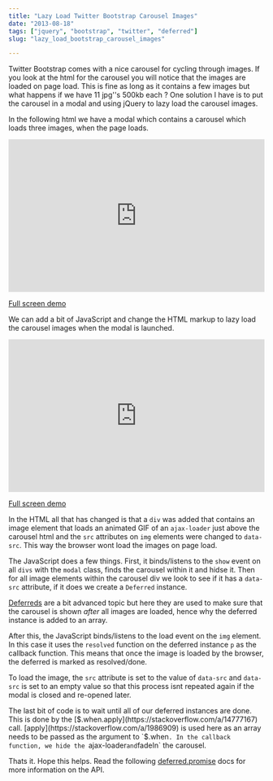 ```yaml
---
title: "Lazy Load Twitter Bootstrap Carousel Images"
date: "2013-08-18"
tags: ["jquery", "bootstrap", "twitter", "deferred"]
slug: "lazy_load_bootstrap_carousel_images"

---
```



Twitter Bootstrap comes with a nice carousel for cycling through images. If you look at the html for the carousel you will notice that the images are loaded on page load. This is fine as long as it contains a few images but what happens if we have 11 jpg''s 500kb each ? One solution I have is to put the carousel in a modal and using jQuery to lazy load the carousel images.

In the following html we have a modal which contains a carousel which loads three images, when the page loads.

<iframe width="100%" height="300" src="https://jsfiddle.net/bulkan/gggur/8/embedded/html/" allowfullscreen="allowfullscreen" frameborder="0"></iframe></br>


[Full screen demo](https://jsfiddle.net/bulkan/gggur/8/embedded/result/)

We can add a bit of JavaScript and change the HTML markup to lazy load the carousel images when the modal is launched.

<iframe width="100%" height="300" src="https://jsfiddle.net/bulkan/Kwgrd/30/embedded/html,js/" allowfullscreen="allowfullscreen" frameborder="0"></iframe></br>

[Full screen demo](https://jsfiddle.net/bulkan/Kwgrd/30/embedded/result/)

In the HTML all that has changed is that a `div` was added that contains an image element that loads an animated GIF of an `ajax-loader` just above the carousel html and the `src` attributes on `img` elements were changed to `data-src`. This way the browser wont load the images on page load.

The JavaScript does a few things. First, it binds/listens to the `show` event on all `divs` with the `modal` class, finds the carousel within it and hidse it. Then for all image elements within the carousel div we look to see if it has a `data-src` attribute, if it does we create a `Deferred` instance.

[Deferreds](https://stackoverflow.com/questions/4866721/what-are-deferred-objects) are a bit advanced topic but here they are used to make sure that the carousel is shown _after_ all images are loaded, hence why the deferred instance is added to an array.

After this, the JavaScript binds/listens to the load event on the `img` element. In this case it uses the `resolved` function on the deferred instance `p` as the callback function. This means that once the image is loaded by the browser, the deferred is marked as resolved/done.

To load the image, the `src` attribute is set to the value of `data-src` and `data-src` is set to an empty value so that this process isnt repeated again if the modal is closed and re-opened later.

The last bit of code is to wait until all of our deferred instances are done. This is done by the [$.when.apply](https://stackoverflow.com/a/14777167) call. [apply](https://stackoverflow.com/a/1986909) is used here as an array needs to be passed as the argument to `$.when`. In the callback function, we hide the `ajax-loader` and `fadeIn` the carousel.

Thats it. Hope this helps. Read the following [deferred.promise](https://api.jquery.com/deferred.promise/) docs for more information on the API.

</br></br>
